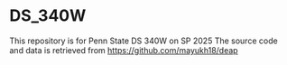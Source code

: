 # DS_340W
This repository is for Penn State DS 340W on SP 2025
The source code and data is retrieved from https://github.com/mayukh18/deap
